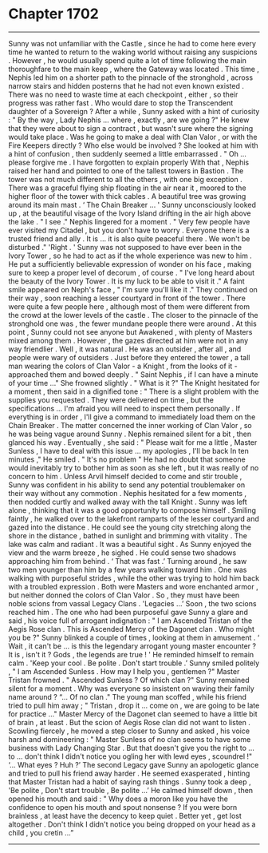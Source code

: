 
# Chapter 1702


---

Sunny was not unfamiliar with the Castle , since he had to come here every time he wanted to return to the waking world without raising any suspicions . However , he would usually spend quite a lot of time following the main thoroughfare to the main keep , where the Gateway was located .
This time , Nephis led him on a shorter path to the pinnacle of the stronghold , across narrow stairs and hidden posterns that he had not even known existed . There was no need to waste time at each checkpoint , either , so their progress was rather fast .
Who would dare to stop the Transcendent daughter of a Sovereign ?
After a while , Sunny asked with a hint of curiosity :
" By the way , Lady Nephis ... where , exactly , are we going ?"
He knew that they were about to sign a contract , but wasn't sure where the signing would take place . Was he going to make a deal with Clan Valor , or with the Fire Keepers directly ? Who else would be involved ?
She looked at him with a hint of confusion , then suddenly seemed a little embarrassed .
" Oh ... please forgive me . I have forgotten to explain properly
With that , Nephis raised her hand and pointed to one of the tallest towers in Bastion . The tower was not much different to all the others , with one big exception .
There was a graceful flying ship floating in the air near it , moored to the higher floor of the tower with thick cables . A beautiful tree was growing around its main mast .
‘ The Chain Breaker ... '
Sunny unconsciously looked up , at the beautiful visage of the Ivory Island drifting in the air high above the lake .
" I see ."
Nephis lingered for a moment .
" Very few people have ever visited my Citadel , but you don't have to worry . Everyone there is a trusted friend and ally . It is ... it is also quite peaceful there . We won't be disturbed ."
'Right . '
Sunny was not supposed to have ever been in the Ivory Tower , so he had to act as if the whole experience was new to him .
He put a sufficiently believable expression of wonder on his face , making sure to keep a proper level of decorum , of course .
" I've long heard about the beauty of the Ivory Tower . It is my luck to be able to visit it ."
A faint smile appeared on Neph's face ,
" I'm sure you'll like it ."
They continued on their way , soon reaching a lesser courtyard in front of the tower . There were quite a few people here , although most of them were different from the crowd at the lower levels of the castle .
The closer to the pinnacle of the stronghold one was , the fewer mundane people there were around . At this point , Sunny could not see anyone but Awakened , with plenty of Masters mixed among them .
However , the gazes directed at him were not in any way friendlier .
Well , it was natural . He was an outsider , after all , and people were wary of outsiders .
Just before they entered the tower , a tall man wearing the colors of Clan Valor - a Knight , from the looks of it - approached them and bowed deeply .
" Saint Nephis , if I can have a minute of your time ..."
She frowned slightly .
" What is it ?"
The Knight hesitated for a moment , then said in a dignified tone :
" There is a slight problem with the supplies you requested . They were delivered on time , but the specifications ... I'm afraid you will need to inspect them personally . If everything is in order , I'll give a command to immediately load them on the Chain Breaker .
The matter concerned the inner working of Clan Valor , so he was being vague around Sunny .
Nephis remained silent for a bit , then glanced his way .
Eventually , she said :
" Please wait for me a little , Master Sunless , I have to deal with this issue ... my apologies , I'll be back In ten minutes ,"
He smiled .
" It's no problem "
He had no doubt that someone would inevitably try to bother him as soon as she left , but it was really of no concern to him . Unless Arvil himself decided to come and stir trouble , Sunny was confident in his ability to send any potential troublemaker on their way without any commotion .
Nephis hesitated for a few moments , then nodded curtly and walked away with the tall Knight .
Sunny was left alone , thinking that it was a good opportunity to compose himself .
Smiling faintly , he walked over to the lakefront ramparts of the lesser courtyard and gazed into the distance . He could see the young city stretching along the shore in the distance , bathed in sunlight and brimming with vitality .
The lake was calm and radiant . It was a beautiful sight .
As Sunny enjoyed the view and the warm breeze , he sighed .
He could sense two shadows approaching him from behind .
‘ That was fast .’
Turning around , he saw two men younger than him by a few years walking toward him . One was walking with purposeful strides , while the other was trying to hold him back with a troubled expression .
Both were Masters and wore enchanted armor , but neither donned the colors of Clan Valor . So , they must have been noble scions from vassal Legacy Clans .
'Legacies …’
Soon , the two scions reached him .
The one who had been purposeful gave Sunny a glare and said , his voice full of arrogant indignation :
" I am Ascended Tristan of the Aegis Rose clan . This is Ascended Mercy of the Dagonet clan . Who might you be ?"
Sunny blinked a couple of times , looking at them in amusement .
‘ Wait , it can't be ... is this the legendary arrogant young master encounter ? It is , isn't it ? Gods , the legends are true ! '
He reminded himself to remain calm .
'Keep your cool . Be polite . Don't start trouble .’
Sunny smiled politely ,
" I am Ascended Sunless . How may I help you , gentlemen ?"
Master Tristan frowned .
" Ascended Sunless ? Of which clan ?"
Sunny remained silent for a moment . Why was everyone so insistent on waving their family name around ?
“... Of no clan ."
The young man scoffed , while his friend tried to pull him away ;
" Tristan , drop it ... come on , we are going to be late for practice ..."
Master Mercy of the Dagonet clan seemed to have a little bit of brain , at least . But the scion of Aegis Rose clan did not want to listen . Scowling fiercely , he moved a step closer to Sunny and asked , his voice harsh and domineering :
" Master Sunless of no clan seems to have some business with Lady Changing Star . But that doesn't give you the right to ... to ... don't think I didn't notice you ogling her with lewd eyes , scoundrel !"
‘... What eyes ? Huh ?’
The second Legacy gave Sunny an apologetic glance and tried to pull his friend away harder . He seemed exasperated , hinting that Master Tristan had a habit of saying rash things .
Sunny took a deep ,
'Be polite , Don't start trouble , Be polite …’
He calmed himself down , then opened his mouth and said :
" Why does a moron like you have the confidence to open his mouth and spout nonsense ? If you were born brainless , at least have the decency to keep quiet . Better yet , get lost altogether . Don't think I didn't notice you being dropped on your head as a child , you cretin …”

---

